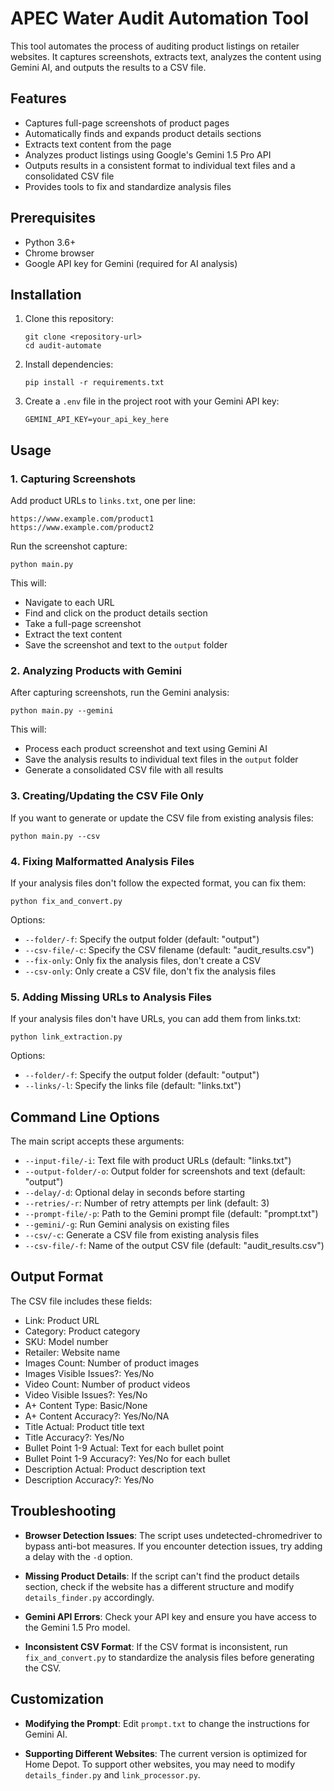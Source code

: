 # APEC Water Audit Automation Tool

This tool automates the process of auditing product listings on retailer websites. It captures screenshots, extracts text, analyzes the content using Gemini AI, and outputs the results to a CSV file.

## Features

- Captures full-page screenshots of product pages
- Automatically finds and expands product details sections
- Extracts text content from the page
- Analyzes product listings using Google's Gemini 1.5 Pro API
- Outputs results in a consistent format to individual text files and a consolidated CSV file
- Provides tools to fix and standardize analysis files

## Prerequisites

- Python 3.6+
- Chrome browser
- Google API key for Gemini (required for AI analysis)

## Installation

1. Clone this repository:
   ```
   git clone <repository-url>
   cd audit-automate
   ```

2. Install dependencies:
   ```
   pip install -r requirements.txt
   ```

3. Create a `.env` file in the project root with your Gemini API key:
   ```
   GEMINI_API_KEY=your_api_key_here
   ```

## Usage

### 1. Capturing Screenshots

Add product URLs to `links.txt`, one per line:

```
https://www.example.com/product1
https://www.example.com/product2
```

Run the screenshot capture:

```
python main.py
```

This will:
- Navigate to each URL
- Find and click on the product details section
- Take a full-page screenshot
- Extract the text content
- Save the screenshot and text to the `output` folder

### 2. Analyzing Products with Gemini

After capturing screenshots, run the Gemini analysis:

```
python main.py --gemini
```

This will:
- Process each product screenshot and text using Gemini AI
- Save the analysis results to individual text files in the `output` folder
- Generate a consolidated CSV file with all results

### 3. Creating/Updating the CSV File Only

If you want to generate or update the CSV file from existing analysis files:

```
python main.py --csv
```

### 4. Fixing Malformatted Analysis Files

If your analysis files don't follow the expected format, you can fix them:

```
python fix_and_convert.py
```

Options:
- `--folder/-f`: Specify the output folder (default: "output")
- `--csv-file/-c`: Specify the CSV filename (default: "audit_results.csv")
- `--fix-only`: Only fix the analysis files, don't create a CSV
- `--csv-only`: Only create a CSV file, don't fix the analysis files

### 5. Adding Missing URLs to Analysis Files

If your analysis files don't have URLs, you can add them from links.txt:

```
python link_extraction.py
```

Options:
- `--folder/-f`: Specify the output folder (default: "output")
- `--links/-l`: Specify the links file (default: "links.txt")

## Command Line Options

The main script accepts these arguments:

- `--input-file/-i`: Text file with product URLs (default: "links.txt")
- `--output-folder/-o`: Output folder for screenshots and text (default: "output")
- `--delay/-d`: Optional delay in seconds before starting
- `--retries/-r`: Number of retry attempts per link (default: 3)
- `--prompt-file/-p`: Path to the Gemini prompt file (default: "prompt.txt")
- `--gemini/-g`: Run Gemini analysis on existing files
- `--csv/-c`: Generate a CSV file from existing analysis files
- `--csv-file/-f`: Name of the output CSV file (default: "audit_results.csv")

## Output Format

The CSV file includes these fields:

- Link: Product URL
- Category: Product category
- SKU: Model number
- Retailer: Website name
- Images Count: Number of product images
- Images Visible Issues?: Yes/No
- Video Count: Number of product videos
- Video Visible Issues?: Yes/No
- A+ Content Type: Basic/None
- A+ Content Accuracy?: Yes/No/NA
- Title Actual: Product title text
- Title Accuracy?: Yes/No
- Bullet Point 1-9 Actual: Text for each bullet point
- Bullet Point 1-9 Accuracy?: Yes/No for each bullet
- Description Actual: Product description text
- Description Accuracy?: Yes/No

## Troubleshooting

- **Browser Detection Issues**: The script uses undetected-chromedriver to bypass anti-bot measures. If you encounter detection issues, try adding a delay with the `-d` option.

- **Missing Product Details**: If the script can't find the product details section, check if the website has a different structure and modify `details_finder.py` accordingly.

- **Gemini API Errors**: Check your API key and ensure you have access to the Gemini 1.5 Pro model.

- **Inconsistent CSV Format**: If the CSV format is inconsistent, run `fix_and_convert.py` to standardize the analysis files before generating the CSV.

## Customization

- **Modifying the Prompt**: Edit `prompt.txt` to change the instructions for Gemini AI.

- **Supporting Different Websites**: The current version is optimized for Home Depot. To support other websites, you may need to modify `details_finder.py` and `link_processor.py`.
